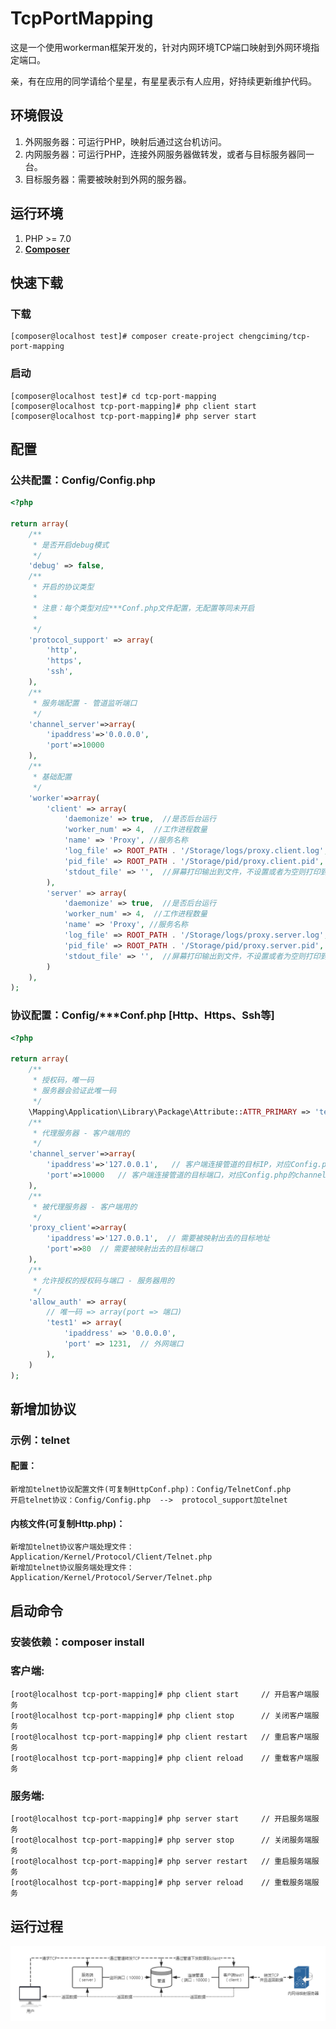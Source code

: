 <h1 align="left">TcpPortMapping</h1>

这是一个使用workerman框架开发的，针对内网环境TCP端口映射到外网环境指定端口。

亲，有在应用的同学请给个星星，有星星表示有人应用，好持续更新维护代码。

## 环境假设

1. 外网服务器：可运行PHP，映射后通过这台机访问。 
2. 内网服务器：可运行PHP，连接外网服务器做转发，或者与目标服务器同一台。
3. 目标服务器：需要被映射到外网的服务器。

## 运行环境

1. PHP >= 7.0
2. **[Composer](https://getcomposer.org/)**

## 快速下载

### 下载
```shell
[composer@localhost test]# composer create-project chengciming/tcp-port-mapping
```
### 启动
```shell
[composer@localhost test]# cd tcp-port-mapping
[composer@localhost tcp-port-mapping]# php client start
[composer@localhost tcp-port-mapping]# php server start
```

## 配置

### 公共配置：Config/Config.php
```php
<?php

return array(
    /**
     * 是否开启debug模式
     */
    'debug' => false,
    /**
     * 开启的协议类型
     *
     * 注意：每个类型对应***Conf.php文件配置，无配置等同未开启
     *
     */
    'protocol_support' => array(
        'http',
        'https',
        'ssh',
    ),
    /**
     * 服务端配置 - 管道监听端口
     */
    'channel_server'=>array(
        'ipaddress'=>'0.0.0.0',
        'port'=>10000
    ),
    /**
     * 基础配置
     */
    'worker'=>array(
        'client' => array(
            'daemonize' => true,  //是否后台运行
            'worker_num' => 4,  //工作进程数量
            'name' => 'Proxy', //服务名称
            'log_file' => ROOT_PATH . '/Storage/logs/proxy.client.log',  //日记文件
            'pid_file' => ROOT_PATH . '/Storage/pid/proxy.client.pid',  //服务PID文件
            'stdout_file' => '',  //屏幕打印输出到文件，不设置或者为空则打印到频幕
        ),
        'server' => array(
            'daemonize' => true,  //是否后台运行
            'worker_num' => 4,  //工作进程数量
            'name' => 'Proxy', //服务名称
            'log_file' => ROOT_PATH . '/Storage/logs/proxy.server.log',  //日记文件
            'pid_file' => ROOT_PATH . '/Storage/pid/proxy.server.pid',  //服务PID文件
            'stdout_file' => '',  //屏幕打印输出到文件，不设置或者为空则打印到频幕
        )
    ),
);
```
### 协议配置：Config/***Conf.php   [Http、Https、Ssh等]
```php
<?php

return array(
    /**
     * 授权码，唯一码
	 * 服务器会验证此唯一码
     */
    \Mapping\Application\Library\Package\Attribute::ATTR_PRIMARY => 'test1',
    /**
     * 代理服务器 - 客户端用的
     */
    'channel_server'=>array(
        'ipaddress'=>'127.0.0.1',   // 客户端连接管道的目标IP，对应Config.php的channel_server.ipaddress
        'port'=>10000   // 客户端连接管道的目标端口，对应Config.php的channel_server.port
    ),
    /**
     * 被代理服务器 - 客户端用的
     */
    'proxy_client'=>array(
        'ipaddress'=>'127.0.0.1',  // 需要被映射出去的目标地址
        'port'=>80  // 需要被映射出去的目标端口
    ),
    /**
     * 允许授权的授权码与端口 - 服务器用的
     */
    'allow_auth' => array(
        // 唯一码 => array(port => 端口)
        'test1' => array(
            'ipaddress' => '0.0.0.0',
            'port' => 1231,  // 外网端口
        ),
    )
);
```

## 新增加协议
### 示例：telnet
#### 配置：
```
新增加telnet协议配置文件(可复制HttpConf.php)：Config/TelnetConf.php
开启telnet协议：Config/Config.php  -->  protocol_support加telnet
```
#### 内核文件(可复制Http.php)：
```
新增加telnet协议客户端处理文件：Application/Kernel/Protocol/Client/Telnet.php
新增加telnet协议服务端处理文件：Application/Kernel/Protocol/Server/Telnet.php
```

## 启动命令

### 安装依赖：composer install

### 客户端:

```shell
[root@localhost tcp-port-mapping]# php client start     // 开启客户端服务
[root@localhost tcp-port-mapping]# php client stop      // 关闭客户端服务
[root@localhost tcp-port-mapping]# php client restart   // 重启客户端服务
[root@localhost tcp-port-mapping]# php client reload    // 重载客户端服务
```
### 服务端:

```shell
[root@localhost tcp-port-mapping]# php server start     // 开启服务端服务
[root@localhost tcp-port-mapping]# php server stop      // 关闭服务端服务
[root@localhost tcp-port-mapping]# php server restart   // 重启服务端服务
[root@localhost tcp-port-mapping]# php server reload    // 重载服务端服务
```

## 运行过程

![图](https://raw.githubusercontent.com/chengciming/tcp-port-mapping/master/Storage/material/working.png)

